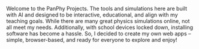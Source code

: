 Welcome to the PanPhy Projects. The tools and simulations here are built with AI and designed to be interactive, educational, and align with my teaching goals. While there are many great physics simulations online, not all meet my needs. Additionally, with school devices locked down, installing software has become a hassle. So, I decided to create my own web apps – simple, browser-based, and ready for everyone to explore and enjoy!